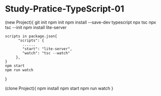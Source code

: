 # Study-Pratice-TypeScript-01

(new Project){
    git init
    npm init
    npm install --save-dev typescript
    npx tsc 
    npx tsc --init
    npm install lite-server

    scripts in package.json{
          "scripts": {
            ......
            "start": "lite-server",
            "watch": "tsc --watch"
         },
    }
    npm start
    npm run watch
}

(clone Project){
    npm install
    npm start
    npm run watch
}

